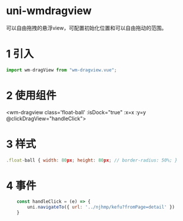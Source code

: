 # uni-wmdragview
可以自由拖拽的悬浮view，可配置初始化位置和可以自由拖动的范围。

# 1 引入
```javascript
import wm-dragView from "wm-dragview.vue";
```

# 2 使用组件
<wm-dragview class='float-ball' :isDock="true" :x=x :y=y @clickDragView="handleClick"></wm-dragview>

# 3 样式
```javascript
.float-ball { width: 80px; height: 80px; // border-radius: 50%; }
 ```

# 4 事件
```javascript
    const handleClick = (e) => { 
        uni.navigateTo({ url: '../njhmp/kefu?fromPage=detail' })
    }
 ```